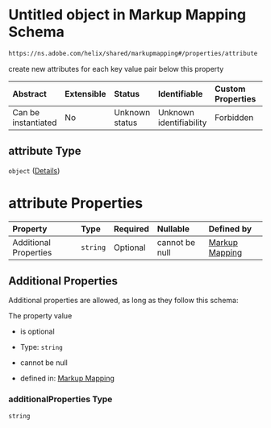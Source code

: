 # Untitled object in Markup Mapping Schema

```txt
https://ns.adobe.com/helix/shared/markupmapping#/properties/attribute
```

create new attributes for each key value pair below this property

| Abstract            | Extensible | Status         | Identifiable            | Custom Properties | Additional Properties | Access Restrictions | Defined In                                                                     |
| :------------------ | :--------- | :------------- | :---------------------- | :---------------- | :-------------------- | :------------------ | :----------------------------------------------------------------------------- |
| Can be instantiated | No         | Unknown status | Unknown identifiability | Forbidden         | Allowed               | none                | [markupmapping.schema.json*](markupmapping.schema.json "open original schema") |

## attribute Type

`object` ([Details](markupmapping-properties-attribute.md))

# attribute Properties

| Property              | Type     | Required | Nullable       | Defined by                                                                                                                                                                |
| :-------------------- | :------- | :------- | :------------- | :------------------------------------------------------------------------------------------------------------------------------------------------------------------------ |
| Additional Properties | `string` | Optional | cannot be null | [Markup Mapping](markupmapping-properties-attribute-additionalproperties.md "https://ns.adobe.com/helix/shared/markupmapping#/properties/attribute/additionalProperties") |

## Additional Properties

Additional properties are allowed, as long as they follow this schema:

The property value

*   is optional

*   Type: `string`

*   cannot be null

*   defined in: [Markup Mapping](markupmapping-properties-attribute-additionalproperties.md "https://ns.adobe.com/helix/shared/markupmapping#/properties/attribute/additionalProperties")

### additionalProperties Type

`string`
